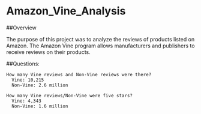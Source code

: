 # Amazon_Vine_Analysis

##Overview 
  
  The purpose of this project was to analyze the reviews of products listed on Amazon. The Amazon Vine program allows manufacturers and publishers to receive reviews on their products. 
  
  ##Questions: 
  
    How many Vine reviews and Non-Vine reviews were there? 
      Vine: 10,215
      Non-Vine: 2.6 million 
      
    How many Vine reviews/Non-Vine were five stars? 
      Vine: 4,343
      Non-Vine: 1.6 million 
      
   
